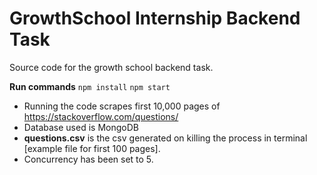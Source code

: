 # GrowthSchool Internship Backend Task

Source code for the growth school backend task.

**Run commands**
  ```npm install```
  ```npm start```

- Running the code scrapes first 10,000 pages of https://stackoverflow.com/questions/ 
- Database used is MongoDB
- **questions.csv** is the csv generated on killing the process in terminal [example file for first 100 pages].
- Concurrency has been set to 5.
